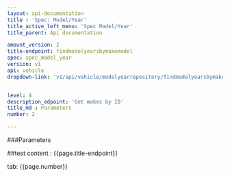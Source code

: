 ```yaml
---
layout: api-documentation
title : 'Spec: Model/Year'
title_active_left_menu: 'Spec Model/Year'
title_parent: Api documentation

amount_version: 2
title-endpoint: findmodelyearsbymakemodel
spec: spec_model_year
version: v1
api: vehicle
dropdown-link: 'v1/api/vehicle/modelyearrepository/findmodelyearsbymakemodel'


level: 4
description_edpoint: 'Get makes by ID'
title_md : Parameters
number: 2

---
```


###Parameters

##test content : {{page.title-endpoint}} 

tab: {{page.number}}